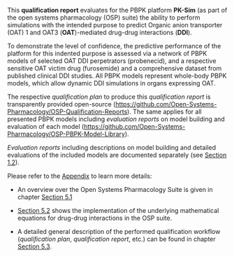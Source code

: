 This **qualification report** evaluates for the PBPK platform **PK-Sim** (as part of the open systems pharmacology (OSP) suite) the ability to perform simulations with the intended purpose to predict Organic anion transporter (OAT) 1 and OAT3 (**OAT**)-mediated drug-drug interactions (**DDI**).

To demonstrate the level of confidence, the predictive performance of the platform for this indented purpose is assessed via a network of PBPK models of selected OAT DDI perpetrators (probenecid), and a respective sensitive OAT victim drug (furosemide) and a comprehensive dataset from published clinical DDI studies. All PBPK models represent whole-body PBPK models, which allow dynamic DDI simulations in organs expressing OAT. 

The respective *qualification plan* to produce this *qualification report* is transparently provided open-source (https://github.com/Open-Systems-Pharmacology/OSP-Qualification-Reports). The same applies for all presented PBPK models including *evaluation reports* on model building and evaluation of each model (https://github.com/Open-Systems-Pharmacology/OSP-PBPK-Model-Library).

*Evaluation reports* including descriptions on model building and detailed evaluations of the included models are documented separately (see [Section 1.2](#12-oat-ddi-network)).

Please refer to the [Appendix](#5-appendix) to learn more details:

- An overview over the Open Systems Pharmacology Suite is given in chapter [Section 5.1](#51-open-systems-pharmacology-suite-osps-introduction)

- [Section 5.2](#52-mathematical-implementation-of-drug-drug-interactions) shows the implementation of the underlying mathematical equations for drug-drug interactions in the OSP suite.

- A detailed general description of the performed qualification workflow (*qualification plan*, *qualification report*, etc.) can be found in chapter [Section 5.3](#53-automatic-re-qualification-workflow).

  


